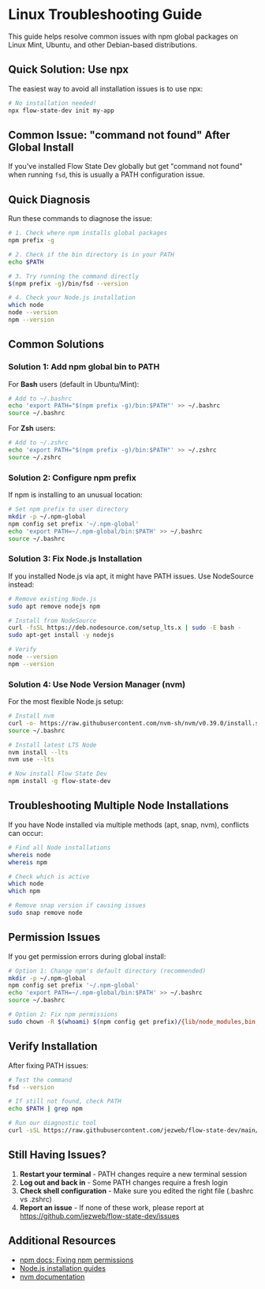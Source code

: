 # Linux Troubleshooting Guide

This guide helps resolve common issues with npm global packages on Linux Mint, Ubuntu, and other Debian-based distributions.

## Quick Solution: Use npx

The easiest way to avoid all installation issues is to use npx:

```bash
# No installation needed!
npx flow-state-dev init my-app
```

## Common Issue: "command not found" After Global Install

If you've installed Flow State Dev globally but get "command not found" when running `fsd`, this is usually a PATH configuration issue.

## Quick Diagnosis

Run these commands to diagnose the issue:

```bash
# 1. Check where npm installs global packages
npm prefix -g

# 2. Check if the bin directory is in your PATH
echo $PATH

# 3. Try running the command directly
$(npm prefix -g)/bin/fsd --version

# 4. Check your Node.js installation
which node
node --version
npm --version
```

## Common Solutions

### Solution 1: Add npm global bin to PATH

For **Bash** users (default in Ubuntu/Mint):
```bash
# Add to ~/.bashrc
echo 'export PATH="$(npm prefix -g)/bin:$PATH"' >> ~/.bashrc
source ~/.bashrc
```

For **Zsh** users:
```bash
# Add to ~/.zshrc
echo 'export PATH="$(npm prefix -g)/bin:$PATH"' >> ~/.zshrc
source ~/.zshrc
```

### Solution 2: Configure npm prefix

If npm is installing to an unusual location:
```bash
# Set npm prefix to user directory
mkdir -p ~/.npm-global
npm config set prefix '~/.npm-global'
echo 'export PATH=~/.npm-global/bin:$PATH' >> ~/.bashrc
source ~/.bashrc
```

### Solution 3: Fix Node.js Installation

If you installed Node.js via apt, it might have PATH issues. Use NodeSource instead:

```bash
# Remove existing Node.js
sudo apt remove nodejs npm

# Install from NodeSource
curl -fsSL https://deb.nodesource.com/setup_lts.x | sudo -E bash -
sudo apt-get install -y nodejs

# Verify
node --version
npm --version
```

### Solution 4: Use Node Version Manager (nvm)

For the most flexible Node.js setup:

```bash
# Install nvm
curl -o- https://raw.githubusercontent.com/nvm-sh/nvm/v0.39.0/install.sh | bash
source ~/.bashrc

# Install latest LTS Node
nvm install --lts
nvm use --lts

# Now install Flow State Dev
npm install -g flow-state-dev
```

## Troubleshooting Multiple Node Installations

If you have Node installed via multiple methods (apt, snap, nvm), conflicts can occur:

```bash
# Find all Node installations
whereis node
whereis npm

# Check which is active
which node
which npm

# Remove snap version if causing issues
sudo snap remove node
```

## Permission Issues

If you get permission errors during global install:

```bash
# Option 1: Change npm's default directory (recommended)
mkdir -p ~/.npm-global
npm config set prefix '~/.npm-global'
echo 'export PATH=~/.npm-global/bin:$PATH' >> ~/.bashrc
source ~/.bashrc

# Option 2: Fix npm permissions
sudo chown -R $(whoami) $(npm config get prefix)/{lib/node_modules,bin,share}
```

## Verify Installation

After fixing PATH issues:

```bash
# Test the command
fsd --version

# If still not found, check PATH
echo $PATH | grep npm

# Run our diagnostic tool
curl -sSL https://raw.githubusercontent.com/jezweb/flow-state-dev/main/debug/diagnose.sh | bash
```

## Still Having Issues?

1. **Restart your terminal** - PATH changes require a new terminal session
2. **Log out and back in** - Some PATH changes require a fresh login
3. **Check shell configuration** - Make sure you edited the right file (.bashrc vs .zshrc)
4. **Report an issue** - If none of these work, please report at https://github.com/jezweb/flow-state-dev/issues

## Additional Resources

- [npm docs: Fixing npm permissions](https://docs.npmjs.com/resolving-eacces-permissions-errors-when-installing-packages-globally)
- [Node.js installation guides](https://nodejs.org/en/download/package-manager/)
- [nvm documentation](https://github.com/nvm-sh/nvm)